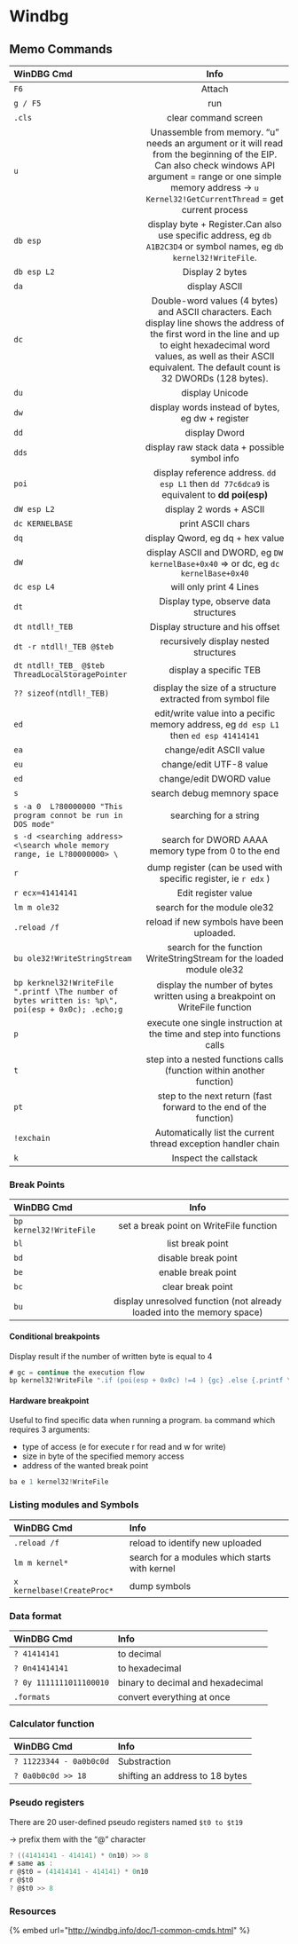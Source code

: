 # Windbg

## Memo Commands

| WinDBG Cmd | Info |
| :--- | :---: |
| `F6` | Attach |
| `g / F5` | run |
| `.cls` | clear command screen |
| `u` | Unassemble from memory. “u” needs an argument or it will read from the beginning of the EIP. Can also check windows API argument = range or one simple memory address → `u Kernel32!GetCurrentThread` \= get current process |
| `db esp` | display byte + Register.Can also use specific address, eg `db A1B2C3D4` or symbol names, eg `db kernel32!WriteFile`. |
| `db esp L2` | Display 2 bytes |
| `da` | display ASCII |
| `dc` | Double-word values \(4 bytes\) and ASCII characters. Each display line shows the address of the first word in the line and up to eight hexadecimal word values, as well as their ASCII equivalent. The default count is 32 DWORDs \(128 bytes\). |
| `du` | display Unicode |
| `dw` | display words instead of bytes, eg dw + register |
| `dd` | display Dword |
| `dds` | display raw stack data + possible symbol info |
| `poi` | display reference address.     `dd esp L1` then `dd 77c6dca9` is equivalent to **dd poi\(esp\)** |
| `dW esp L2` | display 2 words + ASCII |
| `dc KERNELBASE` | print ASCII chars |
| `dq` | display Qword, eg dq + hex value |
| `dW` | display ASCII and DWORD, eg `DW kernelBase+0x40` ⇒ or dc, eg `dc kernelBase+0x40` |
| `dc esp L4` | will only print 4 Lines |
| `dt` | Display type, observe data structures |
| `dt ntdll!_TEB` | Display structure and his offset |
| `dt -r ntdll!_TEB @$teb` | recursively display nested structures |
| `dt ntdll!_TEB_ @$teb ThreadLocalStoragePointer` | display a specific TEB |
| `?? sizeof(ntdll!_TEB)` | display the size of a structure extracted from symbol file |
| `ed` | edit/write value into a pecific memory address, eg `dd esp L1` then `ed esp 41414141` |
| `ea` | change/edit ASCII value |
| `eu` | change/edit UTF-8 value |
| `ed` | change/edit DWORD value |
| `s` | search debug memnory space |
| `s -a 0  L?80000000 "This program connot be run in DOS mode"` | searching for a string |
| `s -d <searching address> <\search whole memory range, ie L?80000000> \` | search for DWORD AAAA memory type from 0 to the end |
| `r` | dump register \(can be used with specific register, ie `r edx` \) |
| `r ecx=41414141` | Edit register value |
| `lm m ole32` | search for the module ole32 |
| `.reload /f` | reload if new symbols have been uploaded. |
| `bu ole32!WriteStringStream` | search for the function WriteStringStream for the loaded module ole32 |
| `bp kerknel32!WriteFile ".printf \The number of bytes written is: %p\", poi(esp + 0x0c); .echo;g` | display the number of bytes written using a breakpoint on WriteFile function |
| `p` | execute one single instruction at the time and step into functions calls |
| `t` | step into a nested functions calls \(function within another function\) |
| `pt` | step to the next return \(fast forward to the end of the function\) |
| `!exchain` | Automatically list the current thread exception handler chain |
| `k` | Inspect the callstack |

### Break Points

| WinDBG Cmd | Info |
| :--- | :---: |
| `bp kernel32!WriteFile` | set a break point on WriteFile function |
| `bl` | list break point |
| `bd` | disable break point |
| `be` | enable break point |
| `bc` | clear break point |
| `bu` | display unresolved function \(not already loaded into the memory space\) |

#### Conditional breakpoints

Display result if the number of written byte is equal to 4

```csharp
# gc = continue the execution flow
bp kernel32!WriteFile ".if (poi(esp + 0x0c) !=4 ) {gc} .else {.printf \"the number of bytes written is 4 !\" ; .echo;}"
```

#### Hardware breakpoint

Useful to find specific data when running a program. `ba` command which requires 3 arguments:

* type of access \(e for execute r for read and w for write\)
* size in byte of the specified memory access
* address of the wanted break point

```csharp
ba e 1 kernel32!WriteFile
```

### Listing modules and Symbols

| WinDBG Cmd | Info |
| :--- | :--- |
| `.reload /f` | reload to identify new uploaded |
| `lm m kernel*` | search for a modules which starts with kernel |
| `x kernelbase!CreateProc*` | dump symbols |

### Data format

| WinDBG Cmd | Info |
| :--- | :--- |
| `? 41414141` | to decimal |
| `? 0n41414141` | to hexadecimal |
| `? 0y 1111111011100010` | binary to decimal and hexadecimal |
| `.formats` | convert everything at once |

### Calculator function

| WinDBG Cmd | Info |
| :--- | :--- |
| `? 11223344 - 0a0b0c0d` | Substraction |
| `? 0a0b0c0d >> 18` | shifting an address to 18 bytes |

### Pseudo registers

There are 20 user-defined pseudo registers named `$t0 to $t19`

→ prefix them with the “@” character

```csharp
? ((41414141 - 414141) * 0n10) >> 8
# same as :
r @$t0 = (41414141 - 414141) * 0n10
r @$t0
? @$t0 >> 8
```

### Resources

{% embed url="http://windbg.info/doc/1-common-cmds.html" %}

